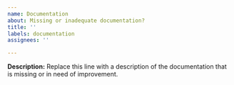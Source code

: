 ```yaml
---
name: Documentation
about: Missing or inadequate documentation?
title: ''
labels: documentation
assignees: ''

---
```


**Description:**
Replace this line with a description of the documentation that is missing or in need of improvement.

<!-- If you plan to update the docs, assign yourself to this issue. -->

